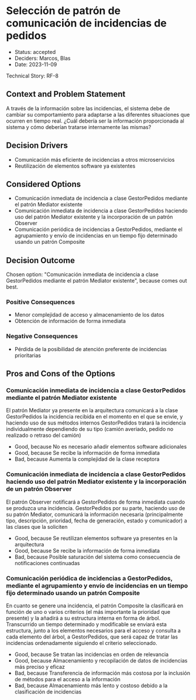 # Selección de patrón de comunicación de incidencias de pedidos

* Status: accepted
* Deciders: Marcos, Blas
* Date: 2023-11-09

Technical Story: RF-8

## Context and Problem Statement

A través de la información sobre las incidencias, el sistema debe de cambiar su comportamiento para adaptarse a las diferentes situaciones que ocurren en tiempo real. ¿Cuál debería ser la información proporcionada al sistema y cómo deberían tratarse internamente las mismas?

## Decision Drivers

* Comunicación más eficiente de incidencias a otros microservicios
* Reutilización de elementos software ya existentes

## Considered Options

* Comunicación inmediata de incidencia a clase GestorPedidos mediante el patrón Mediator existente
* Comunicación inmediata de incidencia a clase GestorPedidos haciendo uso del patrón Mediator existente y la incorporación de un patrón Observer
* Comunicación periódica de incidencias a GestorPedidos, mediante el agrupamiento y envío de incidencias en un tiempo fijo determinado usando un patrón Composite

## Decision Outcome

Chosen option: "Comunicación inmediata de incidencia a clase GestorPedidos mediante el patrón Mediator existente", because comes out best.

### Positive Consequences

* Menor complejidad de acceso y almacenamiento de los datos
* Obtención de información de forma inmediata

### Negative Consequences

* Pérdida de la posibilidad de atención preferente de incidencias prioritarias 

## Pros and Cons of the Options

### Comunicación inmediata de incidencia a clase GestorPedidos mediante el patrón Mediator existente

El patrón Mediator ya presente en la arquitectura comunicará a la clase GestorPedidos la incidencia recibida en el momento en el que se envíe, y haciendo uso de sus métodos internos GestorPedidos tratará la incidencia individualmente dependiendo de su tipo (camión averiado, pedido no realizado o retraso del camión)

* Good, because No es necesario añadir elementos software adicionales
* Good, because Se recibe la información de forma inmediata
* Bad, because Aumenta la complejidad de la clase receptora

### Comunicación inmediata de incidencia a clase GestorPedidos haciendo uso del patrón Mediator existente y la incorporación de un patrón Observer

El patrón Observer notificará a GestorPedidos de forma inmediata cuando se produzca una incidencia. GestorPedidos por su parte, haciendo uso de su patrón Mediator, comunicará la información necesaria (principalmente tipo, descripción, prioridad, fecha de generación, estado y comunicador) a las clases que la soliciten

* Good, because Se reutilizan elementos software ya presentes en la arquitectura
* Good, because Se recibe la información de forma inmediata
* Bad, because Posible saturación del sistema como consecuencia de notificaciones continuadas

### Comunicación periódica de incidencias a GestorPedidos, mediante el agrupamiento y envío de incidencias en un tiempo fijo determinado usando un patrón Composite

En cuanto se genere una incidencia, el patrón Composite la clasificará en función de uno o varios criterios (el más importante la prioridad que presente) y la añadirá a su estructura interna en forma de árbol. Transcurrido un tiempo determinado y modificable se enviará esta estructura, junto a los elementos necesarios para el acceso y consulta a cada elemento del árbol, a GestorPedidos, que será capaz de tratar las incidencias ordenadamente siguiendo el criterio seleccionado.

* Good, because Se tratan las incidencias en orden de relevancia
* Good, because Almacenamiento y recopilación de datos de incidencias más preciso y eficaz
* Bad, because Transferencia de información más costosa por la inclusión de métodos para el acceso a la información
* Bad, because Almacenamiento más lento y costoso debido a la clasificación de incidencias
